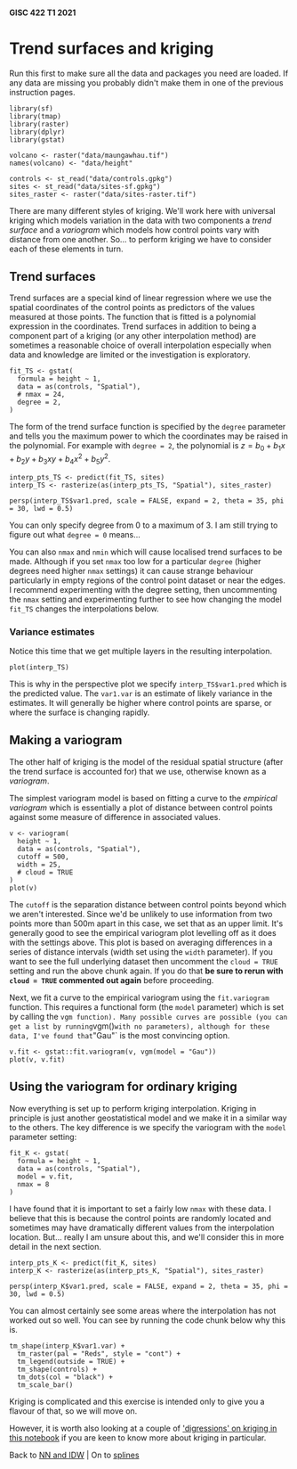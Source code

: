 #### GISC 422 T1 2021

# Trend surfaces and kriging

Run this first to make sure all the data and packages you need are loaded. If any data are missing you probably didn't make them in one of the previous instruction pages.

```{r}
library(sf)
library(tmap)
library(raster)
library(dplyr)
library(gstat)

volcano <- raster("data/maungawhau.tif")
names(volcano) <- "data/height"

controls <- st_read("data/controls.gpkg")
sites <- st_read("data/sites-sf.gpkg")
sites_raster <- raster("data/sites-raster.tif")
```

There are many different styles of kriging. We'll work here with universal kriging which models variation in the data with two components a *trend surface* and a *variogram* which models how control points vary with distance from one another. So... to perform kriging we have to consider each of these elements in turn.

## Trend surfaces

Trend surfaces are a special kind of linear regression where we use the spatial coordinates of the control points as predictors of the values measured at those points. The function that is fitted is a polynomial expression in the coordinates. Trend surfaces in addition to being a component part of a kriging (or any other interpolation method) are sometimes a reasonable choice of overall interpolation especially when data and knowledge are limited or the investigation is exploratory.

```{r}
fit_TS <- gstat(
  formula = height ~ 1,
  data = as(controls, "Spatial"),
  # nmax = 24,
  degree = 2,
)
```

The form of the trend surface function is specified by the `degree` parameter and tells you the maximum power to which the coordinates may be raised in the polynomial. For example with `degree = 2`, the polynomial is $z=b_0 + b_1x + b_2y + b_3xy + b_4x^2 + b_5y^2$.

```{r}
interp_pts_TS <- predict(fit_TS, sites)
interp_TS <- rasterize(as(interp_pts_TS, "Spatial"), sites_raster)

persp(interp_TS$var1.pred, scale = FALSE, expand = 2, theta = 35, phi = 30, lwd = 0.5)
```

You can only specify degree from 0 to a maximum of 3. I am still trying to figure out what `degree = 0` means...

You can also `nmax` and `nmin` which will cause localised trend surfaces to be made. Although if you set `nmax` too low for a particular `degree` (higher degrees need higher `nmax` settings) it can cause strange behaviour particularly in empty regions of the control point dataset or near the edges. I recommend experimenting with the degree setting, then uncommenting the `nmax` setting and experimenting further to see how changing the model `fit_TS` changes the interpolations below.

### Variance estimates

Notice this time that we get multiple layers in the resulting interpolation.

```{r}
plot(interp_TS)
```

This is why in the perspective plot we specify `interp_TS$var1.pred` which is the predicted value. The `var1.var` is an estimate of likely variance in the estimates. It will generally be higher where control points are sparse, or where the surface is changing rapidly.

## Making a variogram

The other half of kriging is the model of the residual spatial structure (after the trend surface is accounted for) that we use, otherwise known as a *variogram*.

The simplest variogram model is based on fitting a curve to the *empirical variogram* which is essentially a plot of distance between control points against some measure of difference in associated values.

```{r}
v <- variogram(
  height ~ 1,
  data = as(controls, "Spatial"),
  cutoff = 500,
  width = 25,
  # cloud = TRUE
)
plot(v)
```

The `cutoff` is the separation distance between control points beyond which we aren't interested. Since we'd be unlikely to use information from two points more than 500m apart in this case, we set that as an upper limit. It's generally good to see the empirical variogram plot levelling off as it does with the settings above. This plot is based on averaging differences in a series of distance intervals (width set using the `width` parameter). If you want to see the full underlying dataset then uncomment the `cloud = TRUE` setting and run the above chunk again. If you do that **be sure to rerun with `cloud = TRUE` commented out again** before proceeding.

Next, we fit a curve to the empirical variogram using the `fit.variogram` function. This requires a functional form (the `model` parameter) which is set by calling the `vgm function). Many possible curves are possible (you can get a list by running`vgm()`with no parameters), although for these data, I've found that`"Gau"\` is the most convincing option.

```{r}
v.fit <- gstat::fit.variogram(v, vgm(model = "Gau"))
plot(v, v.fit)
```

## Using the variogram for ordinary kriging

Now everything is set up to perform kriging interpolation. Kriging in principle is just another geostatistical model and we make it in a similar way to the others. The key difference is we specify the variogram with the `model` parameter setting:

```{r}
fit_K <- gstat(
  formula = height ~ 1,
  data = as(controls, "Spatial"),
  model = v.fit,
  nmax = 8
)
```

I have found that it is important to set a fairly low `nmax` with these data. I believe that this is because the control points are randomly located and sometimes may have dramatically different values from the interpolation location. But... really I am unsure about this, and we'll consider this in more detail in the next section.

```{r}
interp_pts_K <- predict(fit_K, sites)
interp_K <- rasterize(as(interp_pts_K, "Spatial"), sites_raster)

persp(interp_K$var1.pred, scale = FALSE, expand = 2, theta = 35, phi = 30, lwd = 0.5)
```

You can almost certainly see some areas where the interpolation has not worked out so well. You can see by running the code chunk below why this is.

```{r}
tm_shape(interp_K$var1.var) +
  tm_raster(pal = "Reds", style = "cont") +
  tm_legend(outside = TRUE) +
  tm_shape(controls) +
  tm_dots(col = "black") +
  tm_scale_bar()
```

Kriging is complicated and this exercise is intended only to give you a flavour of that, so we will move on.

However, it is worth also looking at a couple of ['digressions' on kriging in this notebook](05B-trend-surfaces-and-kriging.md) if you are keen to know more about kriging in particular.

Back to [NN and IDW](04-nn-and-idw.md) | On to [splines](06-splines.md)

